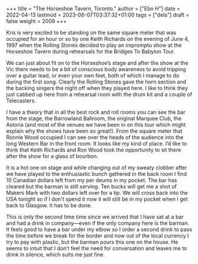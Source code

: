 +++
title = "The Horseshoe Tavern, Toronto."
author = ["Ebo H"]
date = 2022-04-13
lastmod = 2023-06-07T03:37:32+01:00
tags = ["dels"]
draft = false
weight = 2009
+++

Kris is very excited to be standing on the same square meter that was occupied for an hour or so by one Keith Richards on the evening of June 4, 1997 when the Rolling Stones decided to play an impromptu show at the Horseshoe Tavern during rehearsals for the Bridges To Babylon Tour.

We can just about fit on to the Horseshoe’s stage and after the show at the Vic there needs to be a bit of conscious body awareness to avoid tripping over a guitar lead, or even your own feet, both of which I manage to do during the first song. Clearly the Rolling Stones gave the horn section and the backing singers the night off when they played here. I like to think they just cabbed up here from a rehearsal room with the drum kit and a couple of Telecasters.

I have a theory that in all the best rock and roll rooms you can see the bar from the stage; the Barrowland Ballroom, the original Marquee Club, the Astoria (and most of the venues we have been in on this tour which might explain why the shows have been so great!). From the square meter that Ronnie Wood occupied I can see over the heads of the audience into the long Western Bar in the front room. It looks like my kind of place. I’d like to think that Keith Richards and Ron Wood took the opportunity to sit there after the show for a glass of bourbon.

It is a hot one on stage and while changing out of my sweaty clobber after we have played to the enthusiastic bunch gathered in the back room I find 10 Canadian dollars left from my per deums in my pocket. The bar has cleared but the barman is still serving. Ten bucks will get me a shot of Makers Mark with two dollars left over for a tip. We will cross back into the USA tonight so if I don't spend it now it will still be in my pocket when I get back to Glasgow. It has to be done.

This is only the second time time since we arrived  that I have sat at a bar and had a drink in company—even if the only company here is the barman. It feels good to have a bar under my elbow so I order a second drink to pass the time before we break for the border and now out of the local currency I try to pay with plastic, but the barman pours this one on the house. He seems to intuit that I don’t feel the need for conversation and leaves me to drink in silence, which suits me just fine.
